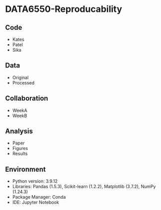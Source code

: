 # DATA6550-Reproducability

## Code <br>
 - Kates <br>
 - Patel <br>
 - Sika <br>
## Data <br>
  - Original <br>
  - Processed <br>
## Collaboration <br>
  - WeekA <br>
  - WeekB <br>
## Analysis <br>
  - Paper <br>
  - Figures <br>
  - Results <br>
## Environment <br>
  - Python version: 3.9.12
  - Libraries: Pandas (1.5.3), Scikit-learn (1.2.2), Matplotlib (3.7.2), NumPy (1.24.3)
  - Package Manager: Conda
  - IDE: Jupyter Notebook 
